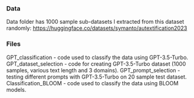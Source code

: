 ### Data
Data folder has 1000 sample sub-datasets I extracted from this dataset randomly: https://huggingface.co/datasets/symanto/autextification2023 

### Files
GPT_classification -  code used to classify the data using GPT-3.5-Turbo. 
GPT_dataset_selection - code for creating GPT-3.5-Turbo dataset (1000 samples, various text length and 3 domains). 
GPT_prompt_selection - testing different prompts with GPT-3.5-Turbo on 20 sample test dataset.  
Classification_BLOOM - code used to classify the data using BLOOM models. 

